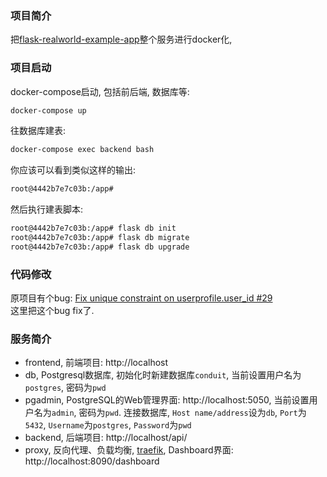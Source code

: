### 项目简介

把[flask-realworld-example-app](https://github.com/gothinkster/flask-realworld-example-app)整个服务进行docker化,

### 项目启动

docker-compose启动, 包括前后端, 数据库等:
```bash
docker-compose up
```

往数据库建表:
```bash
docker-compose exec backend bash
```

你应该可以看到类似这样的输出:  
```bash
root@4442b7e7c03b:/app# 
```

然后执行建表脚本:  
```bash
root@4442b7e7c03b:/app# flask db init
root@4442b7e7c03b:/app# flask db migrate
root@4442b7e7c03b:/app# flask db upgrade
```

### 代码修改
原项目有个bug:
[Fix unique constraint on userprofile.user_id #29](https://github.com/gothinkster/flask-realworld-example-app/pull/29)  
这里把这个bug fix了.

### 服务简介

- frontend, 前端项目: http://localhost
- db, Postgresql数据库, 初始化时新建数据库`conduit`, 当前设置用户名为`postgres`, 密码为`pwd`
- pgadmin, PostgreSQL的Web管理界面: http://localhost:5050, 当前设置用户名为`admin`, 密码为`pwd`. 连接数据库, `Host name/address`设为`db`, `Port`为`5432`, `Username`为`postgres`, `Password`为`pwd`
- backend, 后端项目: http://localhost/api/
- proxy, 反向代理、负载均衡, [traefik](https://docs.traefik.io/), Dashboard界面: http://localhost:8090/dashboard

